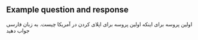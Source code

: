 ## Example question and response
اولین پروسه برای اینکه اولین پروسه برای اپلای کردن در آمریکا چیست. به زبان فارسی جواب دهید

